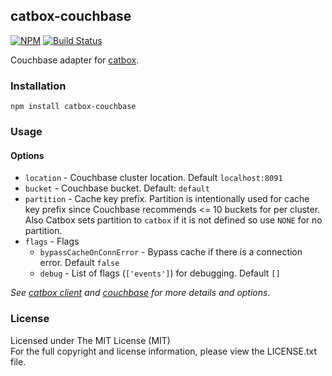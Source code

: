 ## catbox-couchbase

[![NPM][npm-image]][npm-url] [![Build Status][travis-image]][travis-url]

Couchbase adapter for [catbox](https://github.com/hapijs/catbox).

### Installation

```
npm install catbox-couchbase
```

### Usage

#### Options

* `location` - Couchbase cluster location. Default `localhost:8091`
* `bucket` - Couchbase bucket. Default: `default`
* `partition` - Cache key prefix. Partition is intentionally used for cache key
  prefix since Couchbase recommends <= 10 buckets for per cluster.
  Also Catbox sets partition to `catbox` if it is not defined so use `NONE` for
  no partition.
* `flags` - Flags
  * `bypassCacheOnConnError` - Bypass cache if there is a connection error. Default `false`
  * `debug` - List of flags (`['events']`) for debugging. Default `[]`

*See [catbox client](https://github.com/hapijs/catbox#client) and 
[couchbase](https://github.com/couchbase/couchnode) for more details and options.*

### License

Licensed under The MIT License (MIT)  
For the full copyright and license information, please view the LICENSE.txt file.

[npm-url]: http://npmjs.org/package/catbox-couchbase
[npm-image]: https://badge.fury.io/js/catbox-couchbase.png

[travis-url]: https://travis-ci.org/cmfatih/catbox-couchbase
[travis-image]: https://travis-ci.org/cmfatih/catbox-couchbase.svg?branch=master
